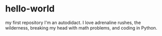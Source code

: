 # hello-world
my first repository
I'm an autodidact. I love adrenaline rushes, the wilderness, breaking my head with math problems, and coding in Python. 
